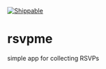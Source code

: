 [![Shippable](https://api.shippable.com/projects/55a75439edd7f2c052714d3c/badge/master)]()
# rsvpme
simple app for collecting RSVPs

